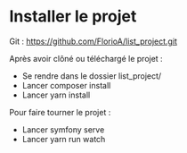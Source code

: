 # Installer le projet

Git : https://github.com/FlorioA/list_project.git

Après avoir clôné ou téléchargé le projet :
- Se rendre dans le dossier list_project/
- Lancer composer install
- Lancer yarn install

Pour faire tourner le projet :
- Lancer symfony serve
- Lancer yarn run watch